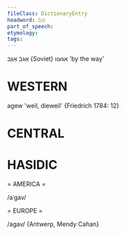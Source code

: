 ```yaml
---
fileClass: DictionaryEntry
headword: אַגבֿ
part_of_speech: 
etymology: 
tags: 
---
```

אַגבֿ
אַגַּב
{Soviet} אגעוו
'by the way'

WESTERN
========

agew 'weil, dieweil' {Friedrich 1784: 12}

CENTRAL
========

HASIDIC
=======
= AMERICA = 

/aˈgav/

= EUROPE = 

/agav/ {Antwerp, Mendy Cahan}
